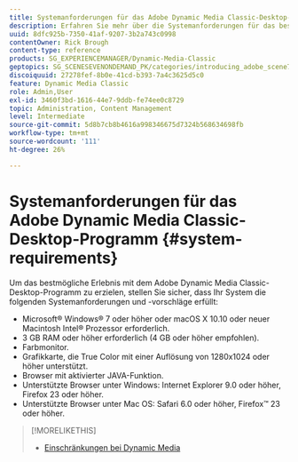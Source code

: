 ```yaml
---
title: Systemanforderungen für das Adobe Dynamic Media Classic-Desktop-Programm
description: Erfahren Sie mehr über die Systemanforderungen für das beste Erlebnis mit Adobe Dynamic Media Classic.
uuid: 8dfc925b-7350-41af-9207-3b2a743c0998
contentOwner: Rick Brough
content-type: reference
products: SG_EXPERIENCEMANAGER/Dynamic-Media-Classic
geptopics: SG_SCENESEVENONDEMAND_PK/categories/introducing_adobe_scene7
discoiquuid: 27278fef-8b0e-41cd-b393-7a4c3625d5c0
feature: Dynamic Media Classic
role: Admin,User
exl-id: 3460f3bd-1616-44e7-9ddb-fe74ee0c8729
topic: Administration, Content Management
level: Intermediate
source-git-commit: 5d8b7cb8b4616a998346675d7324b568634698fb
workflow-type: tm+mt
source-wordcount: '111'
ht-degree: 26%

---
```


# Systemanforderungen für das Adobe Dynamic Media Classic-Desktop-Programm {#system-requirements}

Um das bestmögliche Erlebnis mit dem Adobe Dynamic Media Classic-Desktop-Programm zu erzielen, stellen Sie sicher, dass Ihr System die folgenden Systemanforderungen und -vorschläge erfüllt:

* Microsoft® Windows® 7 oder höher oder macOS X 10.10 oder neuer Macintosh Intel® Prozessor erforderlich.
* 3 GB RAM oder höher erforderlich (4 GB oder höher empfohlen).
* Farbmonitor.
* Grafikkarte, die True Color mit einer Auflösung von 1280x1024 oder höher unterstützt.
* Browser mit aktivierter JAVA-Funktion.
* Unterstützte Browser unter Windows: Internet Explorer 9.0 oder höher, Firefox 23 oder höher.
* Unterstützte Browser unter Mac OS: Safari 6.0 oder höher, Firefox™ 23 oder höher.

>[!MORELIKETHIS]
>
>* [Einschränkungen bei Dynamic Media](/help/using/limitations.md)

